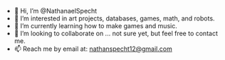 - 👋 Hi, I’m @NathanaelSpecht
- 👀 I’m interested in art projects, databases, games, math, and robots.
- 🌱 I’m currently learning how to make games and music.
- 💞️ I’m looking to collaborate on ... not sure yet, but feel free to contact me.
- 📫 Reach me by email at: nathanspecht12@gmail.com

<!---
NathanaelSpecht/NathanaelSpecht is a ✨ special ✨ repository because its `README.md` (this file) 
appears on your GitHub profile. You can click the Preview link to take a look at your changes.
--->
